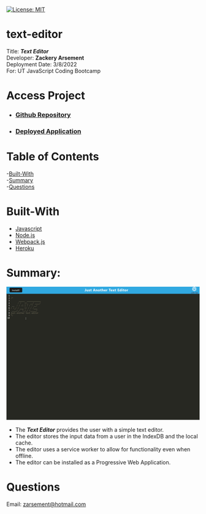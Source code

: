 [![License: MIT](https://img.shields.io/badge/License-MIT-yellow.svg)](https://opensource.org/licenses/MIT)

# text-editor

Title: ***Text Editor*** \
Developer: **Zackery Arsement** \
Deployment Date: 3/8/2022 \
For: UT JavaScript Coding Bootcamp

# Access Project

- ### [Github Repository](https://github.com/ZackeryArsement/text-editor)
- ### [Deployed Application](https://text-editor-zja.herokuapp.com/)

# Table of Contents

-[Built-With](#built-with) \
-[Summary](#summary) \
-[Questions](#questions)

# Built-With

* [Javascript](https://javascript.com/)
* [Node.js](https://nodejs.org/en/)
* [Webpack.js](https://webpack.js.org/)
* [Heroku](https://heroku.com/)

# Summary:

![Text Editor](https://github.com/ZackeryArsement/text-editor/blob/main/Assets/text-editor.gif)

* The ***Text Editor*** provides the user with a simple text editor.
* The editor stores the input data from a user in the IndexDB and the local cache.
* The editor uses a service worker to allow for functionality even when offline.
* The editor can be installed as a Progressive Web Application.

# Questions

Email:
zarsement@hotmail.com